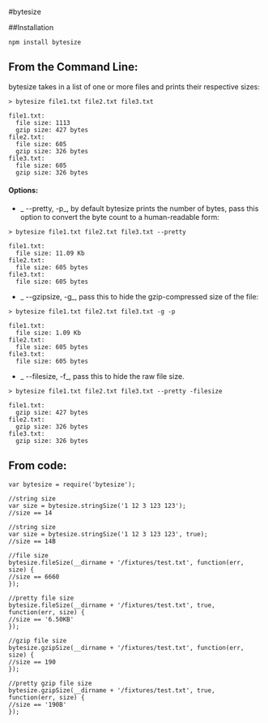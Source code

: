 #bytesize

##Installation

`npm install bytesize`

## From the Command Line:

  bytesize takes in a list of one or more files and prints their respective sizes:

`> bytesize file1.txt file2.txt file3.txt`

```
file1.txt:
  file size: 1113
  gzip size: 427 bytes
file2.txt:
  file size: 605
  gzip size: 326 bytes
file3.txt:
  file size: 605
  gzip size: 326 bytes
```

#### Options:
- _ --pretty, -p_, by default bytesize prints the number of bytes, pass this option to convert the byte count to a human-readable form:

`> bytesize file1.txt file2.txt file3.txt --pretty`

```
file1.txt:
  file size: 11.09 Kb
file2.txt:
  file size: 605 bytes
file3.txt:
  file size: 605 bytes
```

- _ --gzipsize, -g_, pass this to hide the gzip-compressed size of the file:  

`> bytesize file1.txt file2.txt file3.txt -g -p`

```
file1.txt:
  file size: 1.09 Kb
file2.txt:
  file size: 605 bytes
file3.txt:
  file size: 605 bytes

```
- _ --filesize, -f_, pass this to hide the raw file size.  

`> bytesize file1.txt file2.txt file3.txt --pretty -filesize`

```
file1.txt:
  gzip size: 427 bytes
file2.txt:
  gzip size: 326 bytes
file3.txt:
  gzip size: 326 bytes

```



## From code:

```
var bytesize = require('bytesize');

//string size
var size = bytesize.stringSize('1 12 3 123 123');
//size == 14

//string size
var size = bytesize.stringSize('1 12 3 123 123', true);
//size == 14B

//file size
bytesize.fileSize(__dirname + '/fixtures/test.txt', function(err, size) {
//size == 6660
});

//pretty file size
bytesize.fileSize(__dirname + '/fixtures/test.txt', true, function(err, size) {
//size == '6.50KB'
});

//gzip file size
bytesize.gzipSize(__dirname + '/fixtures/test.txt', function(err, size) {
//size == 190
});

//pretty gzip file size
bytesize.gzipSize(__dirname + '/fixtures/test.txt', true, function(err, size) {
//size == '190B'
});
```
